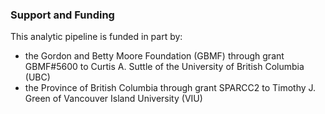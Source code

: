 ### Support and Funding ###
This analytic pipeline is funded in part by:        
- the Gordon and Betty Moore Foundation (GBMF) through grant GBMF#5600 to Curtis A. Suttle of the University of British Columbia (UBC)
- the Province of British Columbia through grant SPARCC2 to Timothy J. Green of Vancouver Island University (VIU)


